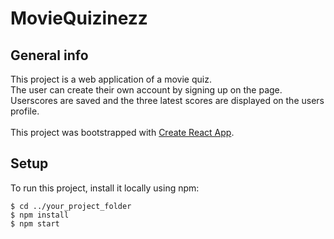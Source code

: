 # MovieQuizinezz

## General info

This project is a web application of a movie quiz. \
The user can create their own account by signing up on the page. \
Userscores are saved and the three latest scores are displayed on the users profile.\
\
This project was bootstrapped with [Create React App](https://github.com/facebook/create-react-app).

## Setup

To run this project, install it locally using npm:

```
$ cd ../your_project_folder
$ npm install
$ npm start
```
